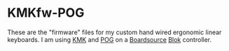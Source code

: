 # KMKfw-POG
These are the "firmware" files for my custom hand wired ergonomic linear keyboards.
I am using [KMK](https://kmkfw.io/) and [POG](https://pog.heaper.de/) on a [Boardsource](https://www.boardsource.xyz) [Blok](https://www.boardsource.xyz/products/blok) controller.

